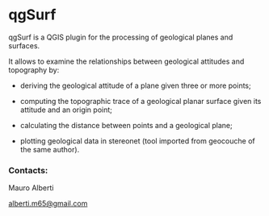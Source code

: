# qgSurf

qgSurf is a QGIS plugin for the processing of geological planes and surfaces.


It allows to examine the relationships between geological attitudes and topography by:

- deriving the geological attitude of a plane given three or more points;

- computing the topographic trace of a geological planar surface given its attitude and an origin point;

- calculating the distance between points and a geological plane;

- plotting geological data in stereonet (tool imported from geocouche of the same author).


### Contacts:

Mauro Alberti 

alberti.m65@gmail.com

